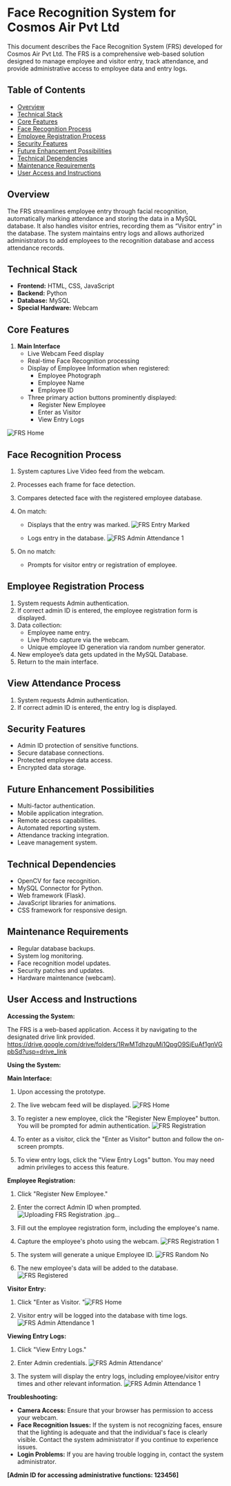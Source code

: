 # Face Recognition System for Cosmos Air Pvt Ltd

This document describes the Face Recognition System (FRS) developed for Cosmos Air Pvt Ltd. The FRS is a comprehensive web-based solution designed to manage employee and visitor entry, track attendance, and provide administrative access to employee data and entry logs.

## Table of Contents

*   [Overview](#overview)
*   [Technical Stack](#technical-stack)
*   [Core Features](#core-features)
*   [Face Recognition Process](#face-recognition-process)
*   [Employee Registration Process](#employee-registration-process)
*   [Security Features](#security-features)
*   [Future Enhancement Possibilities](#future-enhancement-possibilities)
*   [Technical Dependencies](#technical-dependencies)
*   [Maintenance Requirements](#maintenance-requirements)
*   [User Access and Instructions](#user-access-and-instructions)

## Overview

The FRS streamlines employee entry through facial recognition, automatically marking attendance and storing the data in a MySQL database. It also handles visitor entries, recording them as “Visitor entry” in the database. The system maintains entry logs and allows authorized administrators to add employees to the recognition database and access attendance records.

## Technical Stack

*   **Frontend:** HTML, CSS, JavaScript
*   **Backend:** Python
*   **Database:** MySQL
*   **Special Hardware:** Webcam

## Core Features

1.  **Main Interface**
    *   Live Webcam Feed display
    *   Real-time Face Recognition processing
    *   Display of Employee Information when registered:
        *   Employee Photograph
        *   Employee Name
        *   Employee ID
    *   Three primary action buttons prominently displayed:
        *   Register New Employee
        *   Enter as Visitor
        *   View Entry Logs
     
   ![FRS Home](https://github.com/user-attachments/assets/20a61d01-69b4-4b01-a226-da14e35d87b9)


## Face Recognition Process

1.  System captures Live Video feed from the webcam.
2.  Processes each frame for face detection.
3.  Compares detected face with the registered employee database.
4.  On match:
    *   Displays that the entry was marked.  ![FRS Entry Marked](https://github.com/user-attachments/assets/105c39fc-924b-49b5-9aba-d64ed50d2929)

    *   Logs entry in the database.  ![FRS Admin Attendance 1](https://github.com/user-attachments/assets/b5e3394e-f51c-47cb-999c-c426603250b7)

5.  On no match:
    *   Prompts for visitor entry or registration of employee.

## Employee Registration Process

1.  System requests Admin authentication.
2.  If correct admin ID is entered, the employee registration form is displayed.
3.  Data collection:
    *   Employee name entry.
    *   Live Photo capture via the webcam.
    *   Unique employee ID generation via random number generator.
4.  New employee’s data gets updated in the MySQL Database.
5.  Return to the main interface.

## View Attendance Process

1.  System requests Admin authentication.
2.  If correct admin ID is entered, the entry log is displayed.

## Security Features

*   Admin ID protection of sensitive functions.
*   Secure database connections.
*   Protected employee data access.
*   Encrypted data storage. 

## Future Enhancement Possibilities

*   Multi-factor authentication.
*   Mobile application integration.
*   Remote access capabilities.
*   Automated reporting system.
*   Attendance tracking integration.
*   Leave management system.

## Technical Dependencies

*   OpenCV for face recognition.
*   MySQL Connector for Python.
*   Web framework (Flask).
*   JavaScript libraries for animations.
*   CSS framework for responsive design.

## Maintenance Requirements

*   Regular database backups.
*   System log monitoring.
*   Face recognition model updates.
*   Security patches and updates.
*   Hardware maintenance (webcam).

## User Access and Instructions

**Accessing the System:**

The FRS is a web-based application. Access it by navigating to the designated drive link provided.
https://drive.google.com/drive/folders/1RwMTdhzguMi1QpgO9SjEuAf1gnVGpbSd?usp=drive_link

**Using the System:**

**Main Interface:**

1.  Upon accessing the prototype. 
2.  The live webcam feed will be displayed.  ![FRS Home](https://github.com/user-attachments/assets/31e77cb2-e006-4046-8c89-da23ae7713aa)

3.  To register a new employee, click the "Register New Employee" button. You will be prompted for admin authentication.  ![FRS Registration ](https://github.com/user-attachments/assets/e2e72b7e-4391-4dc2-a1a7-8ae5cad5280b)

4.  To enter as a visitor, click the "Enter as Visitor" button and follow the on-screen prompts.
5.  To view entry logs, click the "View Entry Logs" button. You may need admin privileges to access this feature.

**Employee Registration:**

1.  Click "Register New Employee."
2.  Enter the correct Admin ID when prompted.![Uploading FRS Registration .jpg…]()

3.  Fill out the employee registration form, including the employee's name.
4.  Capture the employee's photo using the webcam.  ![FRS Registration 1 ](https://github.com/user-attachments/assets/3a3242c3-a773-4b7a-b606-f9317a26e989)

5.  The system will generate a unique Employee ID.  ![FRS Random No](https://github.com/user-attachments/assets/b87e2ffa-abbb-416b-9db1-6be23a0bd070)

6.  The new employee's data will be added to the database.  ![FRS Registered](https://github.com/user-attachments/assets/2707accb-f713-4c99-818c-236fbc62e38e)


**Visitor Entry:**

1.  Click "Enter as Visitor.  "![FRS Home](https://github.com/user-attachments/assets/0b148cf4-6a5a-4cb2-b458-919cf3beae35)
 
2.  Visitor entry will be logged into the database with time logs.  ![FRS Admin Attendance 1](https://github.com/user-attachments/assets/dac6c0a9-0f52-4f4b-a8ca-4930abd25ba8)


**Viewing Entry Logs:**

1.  Click "View Entry Logs."
2.  Enter Admin credentials.  ![FRS Admin Attendance'](https://github.com/user-attachments/assets/04a26754-f7ba-4a26-ace2-b849984f7334)

3.  The system will display the entry logs, including employee/visitor entry times and other relevant information.  ![FRS Admin Attendance 1](https://github.com/user-attachments/assets/9f739809-9af3-4fb0-a6f9-2d27bc65460e)


**Troubleshooting:**

*   **Camera Access:** Ensure that your browser has permission to access your webcam.
*   **Face Recognition Issues:** If the system is not recognizing faces, ensure that the lighting is adequate and that the individual's face is clearly visible. Contact the system administrator if you continue to experience issues.
*   **Login Problems:** If you are having trouble logging in, contact the system administrator.



**[Admin ID for accessing administrative functions: 123456]**
